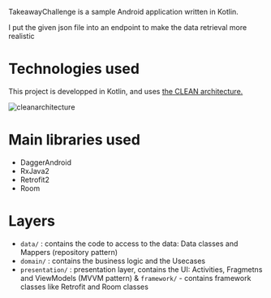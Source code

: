 TakeawayChallenge is a sample Android application written in Kotlin. 

I put the given json file into an endpoint to make the data retrieval more realistic 



# Technologies used

This project is developped in Kotlin, and uses [the CLEAN architecture.](https://8thlight.com/blog/uncle-bob/2012/08/13/the-clean-architecture.html)

![cleanarchitecture](https://user-images.githubusercontent.com/4358453/50484958-7966e480-09f3-11e9-8ac6-bb138e2595e9.jpg)

# Main libraries used

* DaggerAndroid
* RxJava2
* Retrofit2
* Room

# Layers


* `data/` : contains the code to access to the data: Data classes and Mappers (repository pattern)
* `domain/` : contains the business logic and the Usecases
* `presentation/` : presentation layer, contains the UI: Activities, Fragmetns and ViewModels (MVVM pattern)
& `framework/` - contains framework classes like Retrofit and Room classes
